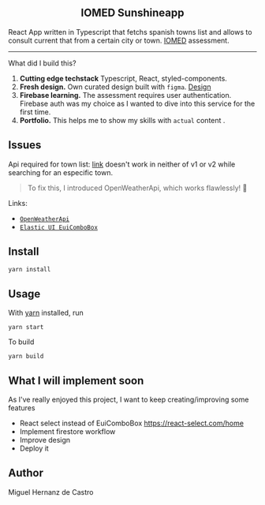 <h2 align="center">
  IOMED Sunshineapp
</h2>

React App written in Typescript that fetchs spanish towns list and allows to consult current that from a certain city or town.
[IOMED](https://iomed.es/) assessment.

---

What did I build this?

1. **Cutting edge techstack** Typescript, React, styled-components.
2. **Fresh design.** Own curated design built with `figma`. [Design](https://www.figma.com/file/L09AYG8lpH6giHCH1Mb4nC/sunshineapp)
3. **Firebase learning.** The assessment requires user authentication. Firebase auth was my choice as I wanted to dive into this service for the first time.
4. **Portfolio.** This helps me to show my skills with `actual` content .


## Issues

Api required for town list: [link](https://www.el-tiempo.net/api) doesn't work in neither of v1 or v2 while searching for an especific town. 

> To fix this, I introduced OpenWeatherApi, which works flawlessly! 🚀


Links:

- [`OpenWeatherApi`](https://openweathermap.org/current)
- [`Elastic UI EuiComboBox`](https://elastic.github.io/eui/#/forms/combo-box)


## Install
```shell
yarn install 
```

## Usage

With [yarn](https://npmjs.org/) installed, run

```shell
yarn start 
```
    
To build

```shell
yarn build 
```

## What I will implement soon

As I've really enjoyed this project, I want to keep creating/improving some features

- React select instead of EuiComboBox <https://react-select.com/home>
- Implement firestore workflow
- Improve design
- Deploy it 

## Author

Miguel Hernanz de Castro
